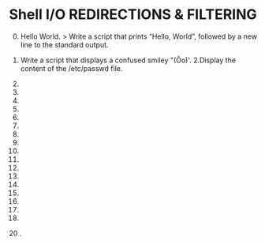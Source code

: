# Shell I/O REDIRECTIONS & FILTERING
0. Hello World. > Write a script that prints “Hello, World”, followed by a new line to the standard output.
1. Write a script that displays a confused smiley "(Ôo)'.
2.Display the content of the /etc/passwd file.

3.
4.
5.
6.
7.
8.
9.
10.
11.
12.
13.
14.
15.
16.
17.
18.
19.
20
.
